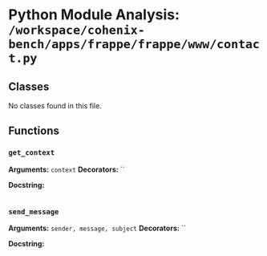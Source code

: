 # Python Module Analysis: `/workspace/cohenix-bench/apps/frappe/frappe/www/contact.py`

## Classes

No classes found in this file.


## Functions

### `get_context`
**Arguments:** `context`
**Decorators:** ``

**Docstring:**
```

```
### `send_message`
**Arguments:** `sender, message, subject`
**Decorators:** ``

**Docstring:**
```

```

